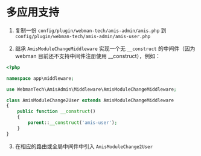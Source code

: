 # 多应用支持

1. 复制一份 `config/plugin/webman-tech/amis-admin/amis.php` 到 `config/plugin/webman-tech/amis-admin/amis-user.php`

2. 继承 `AmisModuleChangeMiddleware` 实现一个无 `__construct` 的中间件（因为 webman 目前还不支持中间件注册使用 __construct），例如：

```php
<?php

namespace app\middleware;

use WebmanTech\AmisAdmin\Middleware\AmisModuleChangeMiddleware;

class AmisModuleChange2User extends AmisModuleChangeMiddleware
{
    public function __construct()
    {
        parent::__construct('amis-user');
    }
}
```

3. 在相应的路由或全局中间件中引入 `AmisModuleChange2User`